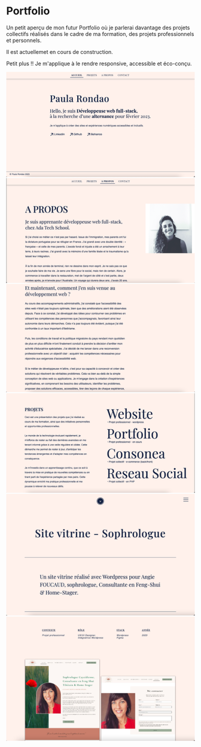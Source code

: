 # Portfolio

Un petit aperçu de mon futur Portfolio où je parlerai davantage des projets collectifs réalisés dans le cadre de ma formation, des projets professionnels et personnels.

Il est actuellemet en cours de construction. 

Petit plus !! Je m'applique à le rendre responsive, accessible et éco-conçu. 

 ![Page d'accueil](/Photos%20portfolio/accueil.png)
 ![Page A propos](/Photos%20portfolio/a.propos.1.png)
 ![Page A propos suite](/Photos%20portfolio/a.propos.2.png)
 ![Page projets](/Photos%20portfolio/projets.png)
 ![Page extrait projet](/Photos%20portfolio/projet.png)
 ![Page suite extrait projet](/Photos%20portfolio/projet.2.png)

 
